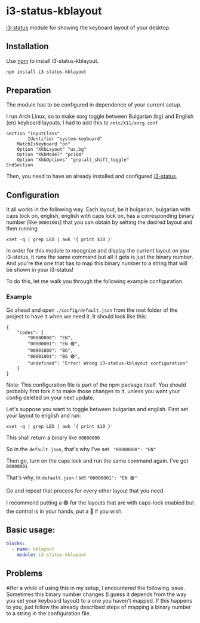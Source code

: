 # i3-status-kblayout 

[i3-status](https://github.com/fehmer/i3-status) module for showing the keyboard layout of your desktop.

## Installation

Use [npm](https://www.npmjs.com/) to install i3-status-kblayout.

```bash
npm install i3-status-kblayout
```

## Preparation

The module has to be configured in dependence of your current setup.

 I run Arch Linux, so to make xorg toggle between Bulgarian (bg) and English (en)
keyboard layouts, I had to add this to ``/etc/X11/xorg.conf``
```
Section "InputClass"
        Identifier "system-keyboard"
	MatchIsKeyboard "on"
	Option "XkbLayout" "us,bg"
	Option "XkbModel" "pc104"
	Option "XkbOptions" "grp:alt_shift_toggle"
EndSection
```

Then, you need to have an already installed and configured [i3-status](https://github.com/fehmer/i3-status).

## Configuration

It all works in the following way. Each layout, be it bulgarian, bulgarian with caps lock on, english, english with caps lock on, has a corresponding binary number (like ``00001001``) that you can obtain
by setting the desired layout and then running
```
xset -q | grep LED | awk '{ print $10 }'
```
 In order for this module to recognize and display the current layout on you i3-status, it runs the
same command but all it gets is just the binary number.
 And you're the one that has to map this binary number to a string that will be shown in your i3-status!

To do this, let me walk you through the following example configuration.
### Example
 Go ahead and open ``./config/default.json`` from the root folder of the project to have it when we need it. It should look like this:
```
{
    "codes": {
        "00000000": "EN",        
        "00000001": "EN 🟢",
        "00001000": "BG",
        "00001001": "BG 🟢",
        "undefined": "Error! Wrong i3-status-kblayout configuration"
    }
}
```
Note: This configuration file is part of the npm package itself. You should probably first fork it to make those changes to it, unless you want your config deleted on your next update.

Let's suppose you want to toggle between bulgarian and english. First set your layout to english and run: 

```
xset -q | grep LED | awk '{ print $10 }'
```
This shall return a binary like ``00000000``

So in the ``default.json``, that's why I've set `` "00000000": "EN"``

Then go, turn on the caps lock and run the same command again. I've got ``00000001``

That's why, in ``default.json`` I set ``"00000001": "EN 🟢"``

Go and repeat that process for every other layout that you need.

I recommend putting a 🟢 for the layouts that are with caps-lock enabled but the control is in your hands, put a 🎃 if you wish.

## Basic usage:
```yml
blocks:
  - name: kblayout
    module: i3-status-kblayout
```

## Problems
After a while of using this in my setup, I encountered the following issue. Sometimes this binary number changes (I guess it depends from the way you set your keyboard layout) to a one you haven't mapped. If this happens to you, just follow the already described steps of mapping a binary number to a string in the configuration file.
